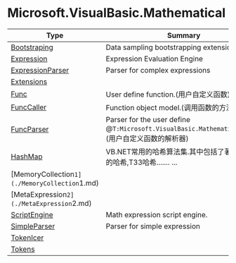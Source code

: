 ﻿
# Microsoft.VisualBasic.Mathematical

|Type|Summary|
|----|-------|
|[Bootstraping](./Bootstraping.md)|Data sampling bootstrapping extensions|
|[Expression](./Expression.md)|Expression Evaluation Engine|
|[ExpressionParser](./ExpressionParser.md)|Parser for complex expressions|
|[Extensions](./Extensions.md)||
|[Func](./Func.md)|User define function.(用户自定义函数)|
|[FuncCaller](./FuncCaller.md)|Function object model.(调用函数的方法)|
|[FuncParser](./FuncParser.md)|Parser for the user define @``T:Microsoft.VisualBasic.Mathematical.Func``.(用户自定义函数的解析器)|
|[HashMap](./HashMap.md)|VB.NET常用的哈希算法集.其中包括了著名的暴雪的哈希,T33哈希....... ...|
|[MemoryCollection`1](./MemoryCollection`1.md)||
|[MetaExpression`2](./MetaExpression`2.md)||
|[ScriptEngine](./ScriptEngine.md)|Math expression script engine.|
|[SimpleParser](./SimpleParser.md)|Parser for simple expression|
|[TokenIcer](./TokenIcer.md)||
|[Tokens](./Tokens.md)||

